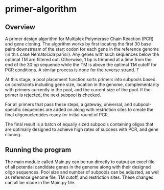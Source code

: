 # primer-algorithm

## Overview
A primer design algorithm for Multiplex Polymerase Chain Reaction (PCR) and gene cloning. The algorithm works by first locating the first 30 base pairs downstream of the start codon for each gene in the reference genome (in this case Nematocida parisii). Any genes with such sequences below the optimal TM are filtered out. Otherwise, 1 bp is trimmed at a time from the end of the 30 bp sequence while the TM is above the optimal TM cutoff for PCR conditions. A similar process is done for the reverse strand. T

At this stage, a pool placement function sorts primers into subpools based on constraints including gene size, location in the genome, complementarity with primers currently in the pool, and the current size of the pool. If the primer is rejected, the next subpool is checked.

For all primers that pass these steps, a gateway, universal, and subpool-specific sequences are added on along with restriction sites to create the final oligonucleotides ready for initial round of PCR.

The final result is a batch of equally sized subpools containing oligos that are optimally designed to achieve high rates of success with PCR, and gene cloning.

## Running the program

The main module called Main.py can be run directly to output an excel file of all potential candidate genes in the genome along with their designed oligo sequences. Pool size and number of subpools can be adjusted, as well as reference genome file, TM cutoff, and restriction sites. These changes can all be made in the Main.py file.
